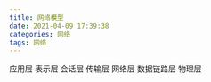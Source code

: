 ```yaml
---
title: 网络模型
date: 2021-04-09 17:39:38
categories: 网络
tags: 网络
---
```


应用层
表示层
会话层
传输层
网络层
数据链路层
物理层

